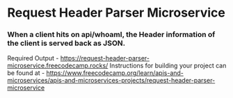 # Request Header Parser Microservice

### When a client hits on api/whoamI, the Header information of the client is served back as JSON.

Required Output - https://request-header-parser-microservice.freecodecamp.rocks/
Instructions for building your project can be found at - https://www.freecodecamp.org/learn/apis-and-microservices/apis-and-microservices-projects/request-header-parser-microservice
